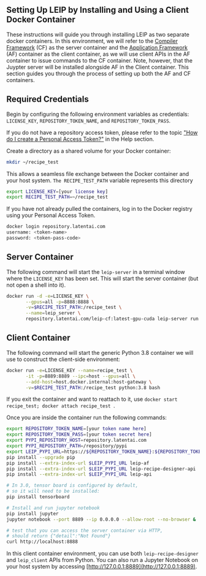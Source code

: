 ## Setting Up LEIP by Installing and Using a Client Docker Container

These instructions will guide you through installing LEIP as two separate docker containers. In this environment, we will refer to the [Compiler Framework](https://leipdocs.latentai.io/cf/latest/content/) (CF) as the server container and the [Application Framework](https://leipdocs.latentai.io/af/latest/content/) (AF) container as the client container, as we will use client APIs in the AF container to issue commands to the CF container.  Note, however, that the Juypter server will be installed alongside AF in the Client container. This section guides you through the process of setting up both the AF and CF containers.

## Required Credentials

Begin by configuring the following environment variables as credentials: `LICENSE_KEY`, `REPOSITORY_TOKEN_NAME`, and `REPOSITORY_TOKEN_PASS`.

If you do not have a repository access token, please refer to the topic ["How do I create a Personal Access Token?"](https://leipdocs.latentai.io/home/content/help/#installing-leip) in the Help section. 

Create a directory as a shared volume for your Docker container:
 
```bash
mkdir ~/recipe_test
```

This allows a seamless file exchange between the Docker container and your host system. `The RECIPE_TEST_PATH` variable represents this directory

```bash
export LICENSE_KEY=[your license key]
export RECIPE_TEST_PATH=~/recipe_test
```

If you have not already pulled the containers, log in to the Docker registry using your Personal Access Token.

```bash
docker login repository.latentai.com
username: <token-name>
password: <token-pass-code>
```
## Server Container

The following command will start the `leip-server` in a terminal window where the `LICENSE_KEY` has been set. This will start the server container (but not open a shell into it).

```bash
docker run -d -e=LICENSE_KEY \
       --gpus=all -p=8888:8888 \
       -v=$RECIPE_TEST_PATH:/recipe_test \
       --name=leip_server \
       repository.latentai.com/leip-cf:latest-gpu-cuda leip-server run
```
## Client Container

The following command will start the generic Python 3.8 container we will use to construct the client-side environment:

```bash
docker run -e=LICENSE_KEY --name=recipe_test \
       -it -p=8889:8889 --ipc=host --gpus=all \
       --add-host=host.docker.internal:host-gateway \
       -v=$RECIPE_TEST_PATH:/recipe_test python:3.8 bash
```

If you exit the container and want to reattach to it, use `docker start recipe_test; docker attach recipe_test `.

  Once you are inside the container run the following commands:

```bash
export REPOSITORY_TOKEN_NAME=[your token name here]
export REPOSITORY_TOKEN_PASS=[your token secret here]
export PYPI_REPOSITORY_HOST=repository.latentai.com
export PYPI_REPOSITORY_PATH=/repository/pypi
export LEIP_PYPI_URL=https://${REPOSITORY_TOKEN_NAME}:${REPOSITORY_TOKEN_PASS}@${PYPI_REPOSITORY_HOST}${PYPI_REPOSITORY_PATH}/simple
pip install --upgrade pip
pip install --extra-index-url $LEIP_PYPI_URL leip-af
pip install --extra-index-url $LEIP_PYPI_URL leip-recipe-designer-api
pip install --extra-index-url $LEIP_PYPI_URL leip-api

# In 3.0, tensor board is configured by default,
# so it will need to be installed:
pip install tensorboard

# Install and run jupyter notebook
pip install jupyter
jupyter notebook --port 8889 --ip 0.0.0.0 --allow-root --no-browser &

# test that you can access the server container via HTTP, 
# should return {"detail":"Not Found"}
curl http://localhost:8888
```

In this client container environment, you can use both `leip-recipe-designer` and `leip_client` APIs from Python. You can also run a Jupyter Notebook on your host system by accessing [http://127.0.0.1:8889](http://127.0.0.1:8889).

  
